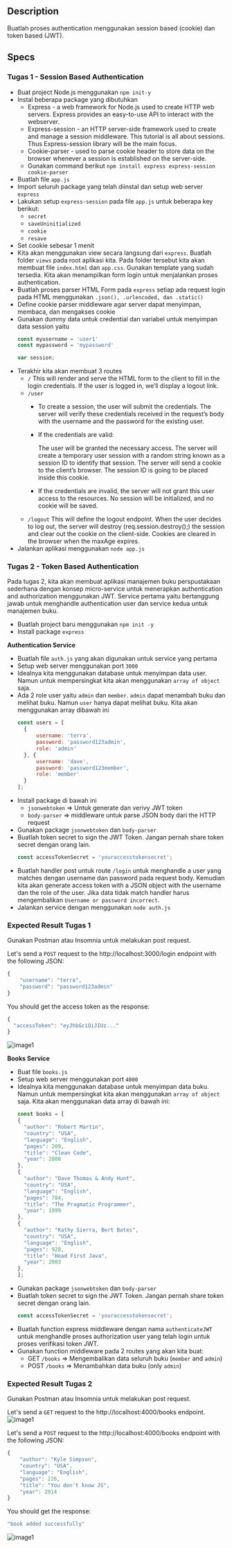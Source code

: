 ## Description
Buatlah proses authentication menggunakan session based (cookie) dan token based (JWT).

## Specs
### Tugas 1 - Session Based Authentication
- Buat project Node.js menggunakan `npm init-y`
- Instal beberapa package yang dibutuhkan
  - Express - a web framework for Node.js used to create HTTP web servers. Express provides an easy-to-use API to interact with the webserver.
  - Express-session - an HTTP server-side framework used to create and manage a session middleware. This tutorial is all about sessions. Thus Express-session library will be the main focus.
  - Cookie-parser - used to parse cookie header to store data on the browser whenever a session is established on the server-side.
  - Gunakan command berikut `npm install express express-session cookie-parser`
- Buatlah file `app.js`
- Import seluruh package yang telah diinstal dan setup web server `express`
- Lakukan setup `express-session` pada file `app.js` untuk beberapa key berikut:
  - `secret`
  - `saveUninitialized`
  - `cookie`
  - `resave`
- Set cookie sebesar 1 menit
- Kita akan menggunakan view secara langsung dari `express`. Buatlah folder `views` pada root aplikasi kita. Pada folder tersebut kita akan membuat file `index.html` dan `app.css`. Gunakan template yang sudah tersedia. Kita akan menampilkan form login untuk menjalankan proses authentication.
- Buatlah proses parser HTML Form pada `express` setiap ada request login pada HTML menggunakan `.json(), .urlencoded, dan .static()`
- Define cookie parser middleware agar server dapat menyimpan, membaca, dan mengakses cookie
- Gunakan dummy data untuk credential dan variabel untuk menyimpan data session yaitu
  ```js
  const myusername = 'user1'
  const mypassword = 'mypassword'

  var session;
  ```
- Terakhir kita akan membuat 3 routes
  - `/`
  This will render and serve the HTML form to the client to fill in the login credentials. If the user is logged in, we’ll display a logout link.
  - `/user`
    - To create a session, the user will submit the credentials. The server will verify these credentials received in the request’s body with the username and the password for the existing user.
    
    - If the credentials are valid:

      The user will be granted the necessary access.
      The server will create a temporary user session with a random string known as a session ID to identify that session.
      The server will send a cookie to the client’s browser. The session ID is going to be placed inside this cookie.

    - If the credentials are invalid, the server will not grant this user access to the resources. No session will be initialized, and no cookie will be saved.
  - `/logout`
  This will define the logout endpoint. When the user decides to log out, the server will destroy (req.session.destroy();) the session and clear out the cookie on the client-side. Cookies are cleared in the browser when the maxAge expires.
- Jalankan aplikasi menggunakan `node app.js`

### Tugas 2 - Token Based Authentication
Pada tugas 2, kita akan membuat aplikasi manajemen buku perspustakaan sederhana dengan konsep micro-service untuk menerapkan authentication and authorization menggunakan JWT. Service pertama yaitu bertanggung jawab untuk menghandle authentication user dan service kedua untuk manajemen buku.

- Buatlah project baru menggunakan `npm init -y`
- Install package `express`

**Authentication Service**
- Buatlah file `auth.js` yang akan digunakan untuk service yang pertama
- Setup web server menggunakan port `3000`
- Idealnya kita menggunakan database untuk menyimpan data user. Namun untuk mempersingkat kita akan menggunakan `array of object` saja.
- Ada 2 role user yaitu `admin` dan `member`. `admin` dapat menambah buku dan melihat buku. Namun `user` hanya dapat melihat buku. Kita akan menggunakan array dibawah ini
  ```js
  const users = [
    {
        username: 'terra',
        password: 'password123admin',
        role: 'admin'
    }, {
        username: 'dave',
        password: 'password123member',
        role: 'member'
    }
  ];
  ```
- Install package di bawah ini
  - `jsonwebtoken` => Untuk generate dan verivy JWT token
  - `body-parser` => middleware untuk parse JSON body dari the HTTP request
- Gunakan package `jsonwebtoken` dan `body-parser`
- Buatlah token secret to sign the JWT Token. Jangan pernah share token secret dengan orang lain.
  ```js
  const accessTokenSecret = 'youraccesstokensecret';
  ```
- Buatlah handler post untuk route `/login` untuk menghandle a user yang matches dengan username dan password pada request body. Kemudian kita akan generate access token with a JSON object with the username dan the role of the user. Jika data tidak match handler harus mengembalikan `Username or password incorrect`.
- Jalankan service dengan menggunakan `node auth.js`

### Expected Result Tugas 1
Gunakan Postman atau Insomnia untuk melakukan post request.

Let's send a `POST` request to the http://localhost:3000/login endpoint with the following JSON:
```js
{
    "username": "terra",
    "password": "password123admin"
}
```
You should get the access token as the response:
```js
{
  "accessToken": "eyJhbGciOiJIUz..."
}
```
![image1](https://skilvul-prod-01.s3.ap-southeast-1.amazonaws.com/lesson/full-stack-assignment/authentication-and-authorize-1-1.png)

**Books Service**
- Buat file `books.js`
- Setup web server menggunakan port `4000`
- Idealnya kita menggunakan database untuk menyimpan data buku. Namun untuk mempersingkat kita akan menggunakan `array of object` saja. Kita akan menggunakan data array di bawah ini:
  ```js
  const books = [
  {
    "author": "Robert Martin",
    "country": "USA",
    "language": "English",
    "pages": 209,
    "title": "Clean Code",
    "year": 2008
  },
  {
    "author": "Dave Thomas & Andy Hunt",
    "country": "USA",
    "language": "English",
    "pages": 784,
    "title": "The Pragmatic Programmer",
    "year": 1999
  },
  {
    "author": "Kathy Sierra, Bert Bates",
    "country": "USA",
    "language": "English",
    "pages": 928,
    "title": "Head First Java",
    "year": 2003
  },
  ];
  ```
- Gunakan package `jsonwebtoken` dan `body-parser`
- Buatlah token secret to sign the JWT Token. Jangan pernah share token secret dengan orang lain.
  ```js
  const accessTokenSecret = 'youraccesstokensecret';
  ```
- Buatlah function express middleware dengan nama `authenticateJWT` untuk menghandle proses authorization user yang telah login untuk proses verifikasi token JWT.
- Gunakan function middleware pada 2 routes yang akan kita buat:
  - GET `/books` => Mengembalikan data seluruh buku (`member` and `admin`)
  - POST `/books` => Menambahkan data buku (only `admin`)

### Expected Result Tugas 2
Gunakan Postman atau Insomnia untuk melakukan post request.

Let's send a `GET` request to the http://localhost:4000/books endpoint.
![image1](https://skilvul-prod-01.s3.ap-southeast-1.amazonaws.com/lesson/full-stack-assignment/authentication-and-authorize-1-3.png)

Let's send a `POST` request to the http://localhost:4000/books endpoint with the following JSON:
```js
{
    "author": "Kyle Simpson",
    "country": "USA",
    "language": "English",
    "pages": 226,
    "title": "You don't know JS",
    "year": 2014
}
```
You should get the response:
```js
"book added successfully"
```
![image1](https://skilvul-prod-01.s3.ap-southeast-1.amazonaws.com/lesson/full-stack-assignment/authentication-and-authorize-1-2.png)
